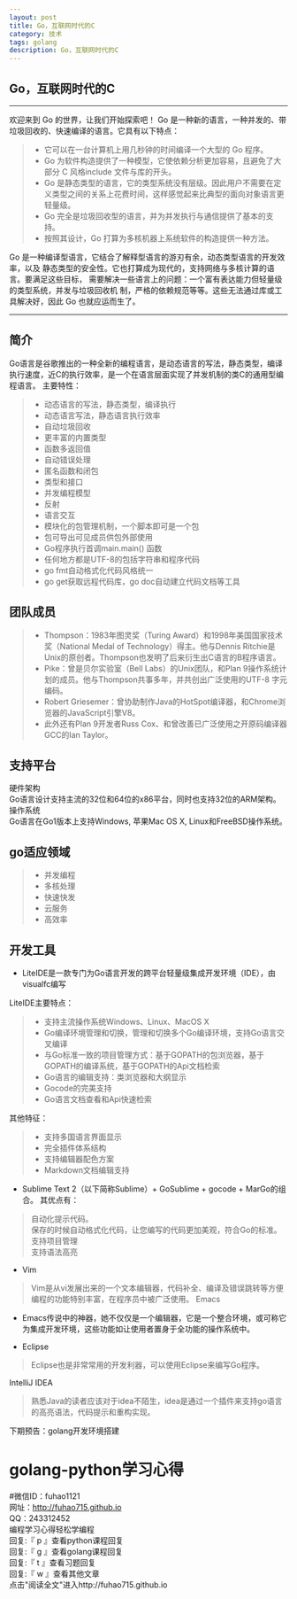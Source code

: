 ```yaml
---
layout: post
title: Go，互联网时代的C
category: 技术
tags: golang
description: Go，互联网时代的C
---
```




## Go，互联网时代的C

------

欢迎来到 Go 的世界，让我们开始探索吧！
Go 是一种新的语言，一种并发的、带垃圾回收的、快速编译的语言。它具有以下特点：
> *  它可以在一台计算机上用几秒钟的时间编译一个大型的 Go 程序。
> *  Go 为软件构造提供了一种模型，它使依赖分析更加容易，且避免了大部分 C 风格include 文件与库的开头。
> *  Go 是静态类型的语言，它的类型系统没有层级。因此用户不需要在定义类型之间的关系上花费时间，这样感觉起来比典型的面向对象语言更轻量级。
> *  Go 完全是垃圾回收型的语言，并为并发执行与通信提供了基本的支持。
> *  按照其设计，Go 打算为多核机器上系统软件的构造提供一种方法。

Go 是一种编译型语言，它结合了解释型语言的游刃有余，动态类型语言的开发效率，以及
静态类型的安全性。它也打算成为现代的，支持网络与多核计算的语言。要满足这些目标，
需要解决一些语言上的问题：一个富有表达能力但轻量级的类型系统，并发与垃圾回收机
制，严格的依赖规范等等。这些无法通过库或工具解决好，因此 Go 也就应运而生了。

------

## 简介

Go语言是谷歌推出的一种全新的编程语言，是动态语言的写法，静态类型，编译执行速度，近C的执行效率，是一个在语言层面实现了并发机制的类C的通用型编程语言。
主要特性：
> * 动态语言的写法，静态类型，编译执行
> * 动态语言写法，静态语言执行效率
> * 自动垃圾回收
> * 更丰富的内置类型
> * 函数多返回值
> * 自动错误处理
> * 匿名函数和闭包
> * 类型和接口
> * 并发编程模型
> * 反射
> * 语言交互
> * 模块化的包管理机制，一个脚本即可是一个包
> * 包可导出可见成员供包外部使用
> * Go程序执行首调main.main() 函数
> * 任何地方都是UTF-8的包括字符串和程序代码
> * go fmt自动格式化代码风格统一
> * go get获取远程代码库，go doc自动建立代码文档等工具




## 团队成员

>* Thompson：1983年图灵奖（Turing Award）和1998年美国国家技术奖（National Medal of Technology）得主。他与Dennis Ritchie是Unix的原创者。Thompson也发明了后来衍生出C语言的B程序语言。
>* Pike：曾是贝尔实验室（Bell Labs）的Unix团队，和Plan 9操作系统计划的成员。他与Thompson共事多年，并共创出广泛使用的UTF-8 字元编码。
>* Robert Griesemer：曾协助制作Java的HotSpot编译器，和Chrome浏览器的JavaScript引擎V8。
>* 此外还有Plan 9开发者Russ Cox、和曾改善已广泛使用之开原码编译器GCC的Ian Taylor。

## 支持平台

硬件架构  
Go语言设计支持主流的32位和64位的x86平台，同时也支持32位的ARM架构。  
操作系统  
Go语言在Go1版本上支持Windows, 苹果Mac OS X, Linux和FreeBSD操作系统。

## go适应领域
> * 并发编程
> * 多核处理
> * 快速快发
> * 云服务
> * 高效率


## 开发工具
* LiteIDE是一款专门为Go语言开发的跨平台轻量级集成开发环境（IDE），由visualfc编写

LiteIDE主要特点： 

> * 支持主流操作系统Windows、Linux、MacOS X  
> * Go编译环境管理和切换，管理和切换多个Go编译环境，支持Go语言交叉编译  
> * 与Go标准一致的项目管理方式：基于GOPATH的包浏览器，基于GOPATH的编译系统，基于GOPATH的Api文档检索  
> * Go语言的编辑支持：类浏览器和大纲显示  
> * Gocode的完美支持  
> * Go语言文档查看和Api快速检索  

其他特征：  

> * 支持多国语言界面显示  
> * 完全插件体系结构  
> * 支持编辑器配色方案    
> * Markdown文档编辑支持  


* Sublime Text 2（以下简称Sublime）+ GoSublime + gocode + MarGo的组合。
其优点有：
> 自动化提示代码。  
保存的时候自动格式化代码，让您编写的代码更加美观，符合Go的标准。  
支持项目管理  
支持语法高亮  

* Vim
> Vim是从vi发展出来的一个文本编辑器，代码补全、编译及错误跳转等方便编程的功能特别丰富，在程序员中被广泛使用。
Emacs

* Emacs传说中的神器，她不仅仅是一个编辑器，它是一个整合环境，或可称它为集成开发环境，这些功能如让使用者置身于全功能的操作系统中。

* Eclipse
> Eclipse也是非常常用的开发利器，可以使用Eclipse来编写Go程序。

IntelliJ IDEA
> 熟悉Java的读者应该对于idea不陌生，idea是通过一个插件来支持go语言的高亮语法，代码提示和重构实现。

下期预告：golang开发环境搭建

#     golang-python学习心得     
#微信ID：fuhao1121  
网址：http://fuhao715.github.io  
QQ：243312452   
编程学习心得轻松学编程   
回复:『 p 』查看python课程回复  
回复:『 g 』查看golang课程回复  
回复:『 t 』查看习题回复  
回复:『 w 』查看其他文章   
点击"阅读全文"进入http://fuhao715.github.io  
